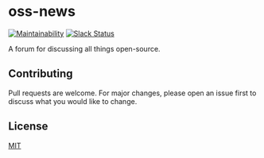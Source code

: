 # oss-news

[![Maintainability](https://api.codeclimate.com/v1/badges/21bdf4c91cf844ff72b2/maintainability)](https://codeclimate.com/github/DevFlight/oss-news/maintainability) 
[![Slack Status](https://slack.devflight.com/badge.svg)](https://slack.devflight.com)

A forum for discussing all things open-source.

## Contributing
Pull requests are welcome. For major changes, please open an issue first to discuss what you would like to change.

## License
[MIT](https://choosealicense.com/licenses/mit/)
